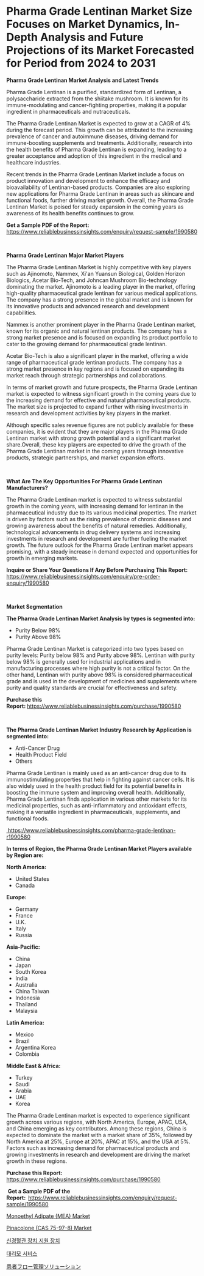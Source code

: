 <p><h1>Pharma Grade Lentinan Market Size Focuses on Market Dynamics, In-Depth Analysis and Future Projections of its Market Forecasted for Period from 2024 to 2031</h1></p><p><strong>Pharma Grade Lentinan Market Analysis and Latest Trends</strong></p>
<p><p>Pharma Grade Lentinan is a purified, standardized form of Lentinan, a polysaccharide extracted from the shiitake mushroom. It is known for its immune-modulating and cancer-fighting properties, making it a popular ingredient in pharmaceuticals and nutraceuticals.</p><p>The Pharma Grade Lentinan Market is expected to grow at a CAGR of 4% during the forecast period. This growth can be attributed to the increasing prevalence of cancer and autoimmune diseases, driving demand for immune-boosting supplements and treatments. Additionally, research into the health benefits of Pharma Grade Lentinan is expanding, leading to a greater acceptance and adoption of this ingredient in the medical and healthcare industries.</p><p>Recent trends in the Pharma Grade Lentinan Market include a focus on product innovation and development to enhance the efficacy and bioavailability of Lentinan-based products. Companies are also exploring new applications for Pharma Grade Lentinan in areas such as skincare and functional foods, further driving market growth. Overall, the Pharma Grade Lentinan Market is poised for steady expansion in the coming years as awareness of its health benefits continues to grow.</p></p>
<p><strong>Get a Sample PDF of the Report:&nbsp;</strong> <a href="https://www.reliablebusinessinsights.com/enquiry/request-sample/1990580">https://www.reliablebusinessinsights.com/enquiry/request-sample/1990580</a></p>
<p>&nbsp;</p>
<p><strong>Pharma Grade Lentinan Major Market Players</strong></p>
<p><p>The Pharma Grade Lentinan Market is highly competitive with key players such as Ajinomoto, Nammex, Xi'an Yuansun Biological, Golden Horizon Biologics, Acetar Bio-Tech, and Johncan Mushroom Bio-technology dominating the market. Ajinomoto is a leading player in the market, offering high-quality pharmaceutical grade lentinan for various medical applications. The company has a strong presence in the global market and is known for its innovative products and advanced research and development capabilities. </p><p>Nammex is another prominent player in the Pharma Grade Lentinan market, known for its organic and natural lentinan products. The company has a strong market presence and is focused on expanding its product portfolio to cater to the growing demand for pharmaceutical grade lentinan.</p><p>Acetar Bio-Tech is also a significant player in the market, offering a wide range of pharmaceutical grade lentinan products. The company has a strong market presence in key regions and is focused on expanding its market reach through strategic partnerships and collaborations.</p><p>In terms of market growth and future prospects, the Pharma Grade Lentinan market is expected to witness significant growth in the coming years due to the increasing demand for effective and natural pharmaceutical products. The market size is projected to expand further with rising investments in research and development activities by key players in the market.</p><p>Although specific sales revenue figures are not publicly available for these companies, it is evident that they are major players in the Pharma Grade Lentinan market with strong growth potential and a significant market share.Overall, these key players are expected to drive the growth of the Pharma Grade Lentinan market in the coming years through innovative products, strategic partnerships, and market expansion efforts.</p></p>
<p>&nbsp;</p>
<p><strong>What Are The Key Opportunities For Pharma Grade Lentinan Manufacturers?</strong></p>
<p><p>The Pharma Grade Lentinan market is expected to witness substantial growth in the coming years, with increasing demand for lentinan in the pharmaceutical industry due to its various medicinal properties. The market is driven by factors such as the rising prevalence of chronic diseases and growing awareness about the benefits of natural remedies. Additionally, technological advancements in drug delivery systems and increasing investments in research and development are further fueling the market growth. The future outlook for the Pharma Grade Lentinan market appears promising, with a steady increase in demand expected and opportunities for growth in emerging markets.</p></p>
<p><strong>Inquire or Share Your Questions If Any Before Purchasing This Report:</strong> <a href="https://www.reliablebusinessinsights.com/enquiry/pre-order-enquiry/1990580">https://www.reliablebusinessinsights.com/enquiry/pre-order-enquiry/1990580</a></p>
<p>&nbsp;</p>
<p><strong>Market Segmentation</strong></p>
<p><strong>The Pharma Grade Lentinan Market Analysis by types is segmented into:</strong></p>
<p><ul><li>Purity Below 98%</li><li>Purity Above 98%</li></ul></p>
<p><p>Pharma Grade Lentinan Market is categorized into two types based on purity levels: Purity below 98% and Purity above 98%. Lentinan with purity below 98% is generally used for industrial applications and in manufacturing processes where high purity is not a critical factor. On the other hand, Lentinan with purity above 98% is considered pharmaceutical grade and is used in the development of medicines and supplements where purity and quality standards are crucial for effectiveness and safety.</p></p>
<p><strong>Purchase this Report:&nbsp;</strong><a href="https://www.reliablebusinessinsights.com/purchase/1990580">https://www.reliablebusinessinsights.com/purchase/1990580</a></p>
<p>&nbsp;</p>
<p><strong>The Pharma Grade Lentinan Market Industry Research by Application is segmented into:</strong></p>
<p><ul><li>Anti-Cancer Drug</li><li>Health Product Field</li><li>Others</li></ul></p>
<p><p>Pharma Grade Lentinan is mainly used as an anti-cancer drug due to its immunostimulating properties that help in fighting against cancer cells. It is also widely used in the health product field for its potential benefits in boosting the immune system and improving overall health. Additionally, Pharma Grade Lentinan finds application in various other markets for its medicinal properties, such as anti-inflammatory and antioxidant effects, making it a versatile ingredient in pharmaceuticals, supplements, and functional foods.</p></p>
<p><a href="https://www.reliablebusinessinsights.com/pharma-grade-lentinan-r1990580">&nbsp;https://www.reliablebusinessinsights.com/pharma-grade-lentinan-r1990580</a></p>
<p><strong>In terms of Region, the Pharma Grade Lentinan Market Players available by Region are:</strong></p>
<p>
    <p> <strong> North America: </strong>
        <ul>
            <li>United States</li>
            <li>Canada</li>
        </ul>
        </p> 
    <p> <strong> Europe: </strong>
        <ul>
            <li>Germany</li>
            <li>France</li>
            <li>U.K.</li>
            <li>Italy</li>
            <li>Russia</li>
        </ul>
        </p> 
    <p> <strong> Asia-Pacific: </strong>
        <ul>
            <li>China</li>
            <li>Japan</li>
            <li>South Korea</li>
            <li>India</li>
            <li>Australia</li>
            <li>China Taiwan</li>
            <li>Indonesia</li>
            <li>Thailand</li>
            <li>Malaysia</li>
        </ul>
        </p> 
    <p> <strong> Latin America: </strong>
        <ul>
            <li>Mexico</li>
            <li>Brazil</li>
            <li>Argentina Korea</li>
            <li>Colombia</li>
        </ul>
        </p> 
    <p> <strong> Middle East & Africa: </strong>
        <ul>
            <li>Turkey</li>
            <li>Saudi</li>
            <li>Arabia</li>
            <li>UAE</li>
            <li>Korea</li>
        </ul>
    </p>
    </p>
<p><p>The Pharma Grade Lentinan market is expected to experience significant growth across various regions, with North America, Europe, APAC, USA, and China emerging as key contributors. Among these regions, China is expected to dominate the market with a market share of 35%, followed by North America at 25%, Europe at 20%, APAC at 15%, and the USA at 5%. Factors such as increasing demand for pharmaceutical products and growing investments in research and development are driving the market growth in these regions.</p></p>
<p><strong>Purchase this Report: </strong><a href="https://www.reliablebusinessinsights.com/purchase/1990580">https://www.reliablebusinessinsights.com/purchase/1990580</a></p>
<p>&nbsp;<strong>Get a Sample PDF of the Report:&nbsp;&nbsp;</strong><a href="https://www.reliablebusinessinsights.com/enquiry/request-sample/1990580">https://www.reliablebusinessinsights.com/enquiry/request-sample/1990580</a></p>
<p><strong></strong></p>
<p><p><a href="https://github.com/nathandecarvalho/Market-Research-Report-List-3/blob/main/monoethyl-adipate-mea-market.md">Monoethyl Adipate (MEA) Market</a></p><p><a href="https://github.com/kosella/Market-Research-Report-List-3/blob/main/pinacolone-cas-75-97-8-market.md">Pinacolone (CAS 75-97-8) Market</a></p><p><a href="https://github.com/puputanisa684/Market-Research-Report-List-1/blob/main/7120129145768.md">신경혈관 장치 지원 장치</a></p><p><a href="https://medium.com/@lewis1lillian/%EB%8C%80%EB%A6%AC%EB%AA%A8-%ED%94%84%EB%A1%9C%EC%84%B8%EC%8A%A4-%EC%84%9C%EB%B9%84%EC%8A%A4-%EC%8B%9C%EC%9E%A5-%EC%A1%B0%EC%82%AC-%EB%B0%8F-%EC%82%B0%EC%97%85-%EC%A7%84%ED%99%94-%EB%B0%8F-2031%EB%85%84%EA%B9%8C%EC%A7%80-%EC%98%88%EC%B8%A1-20c3f605ef18">대리모 서비스</a></p><p><a href="https://medium.com/@hopedjones22024/%E6%AC%A1%E3%81%AE%E6%96%87%E3%82%92%E3%81%AF%E6%97%A5%E6%9C%AC%E8%AA%9E%E3%81%AB%E7%BF%BB%E8%A8%B3%E3%81%97%E3%81%A6%E3%81%8F%E3%81%A0%E3%81%95%E3%81%84-%E8%A3%BD%E5%93%81%E3%82%BF%E3%82%A4%E3%83%97-%E3%82%A2%E3%83%97%E3%83%AA%E3%82%B1%E3%83%BC%E3%82%B7%E3%83%A7%E3%83%B3%E5%88%A5-%E5%9C%B0%E5%9F%9F%E5%88%A5-%E4%BC%81%E6%A5%AD%E5%88%A5-%E7%94%A3%E6%A5%AD%E3%82%BB%E3%82%B0%E3%83%A1%E3%83%B3%E3%83%88%E3%81%AE%E8%A6%8B%E9%80%9A%E3%81%97-%E5%B8%82%E5%A0%B4%E8%A9%95%E4%BE%A1-%E7%AB%B6%E4%BA%89%E3%82%B7%E3%83%8A%E3%83%AA%E3%82%AA-%E3%83%88%E3%83%AC%E3%83%B3%E3%83%89-%E3%81%8A%E3%82%88%E3%81%B3%E4%BA%88%E6%B8%AC-2024%E5%B9%B4-b3c8a8fca9ab">患者フロー管理ソリューション</a></p></p>
